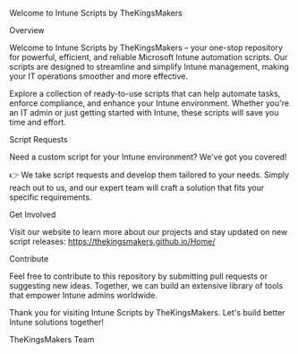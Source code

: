 Welcome to Intune Scripts by TheKingsMakers

Overview

Welcome to Intune Scripts by TheKingsMakers – your one-stop repository for powerful, efficient, and reliable Microsoft Intune automation scripts. Our scripts are designed to streamline and simplify Intune management, making your IT operations smoother and more effective.

Explore a collection of ready-to-use scripts that can help automate tasks, enforce compliance, and enhance your Intune environment. Whether you're an IT admin or just getting started with Intune, these scripts will save you time and effort.

Script Requests

Need a custom script for your Intune environment? We've got you covered!

👉 We take script requests and develop them tailored to your needs. Simply reach out to us, and our expert team will craft a solution that fits your specific requirements.

Get Involved

Visit our website to learn more about our projects and stay updated on new script releases:
https://thekingsmakers.github.io/Home/

Contribute

Feel free to contribute to this repository by submitting pull requests or suggesting new ideas. Together, we can build an extensive library of tools that empower Intune admins worldwide.

Thank you for visiting Intune Scripts by TheKingsMakers. Let's build better Intune solutions together!

TheKingsMakers Team

